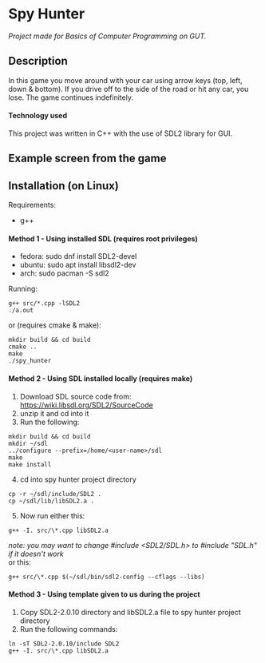 # Spy Hunter

_Project made for Basics of Computer Programming on GUT._

## Description

In this game you move around with your car using arrow keys (top, left, down & bottom). If you drive off to the side of the road or hit any car, you lose. The game continues indefinitely.

#### Technology used

This project was written in C++ with the use of SDL2 library for GUI.

## Example screen from the game

## Installation (on Linux)

Requirements:

- g++

#### Method 1 - Using installed SDL (requires root privileges)

- fedora: sudo dnf install SDL2-devel
- ubuntu: sudo apt install libsdl2-dev
- arch: sudo pacman -S sdl2

Running:

```
g++ src/*.cpp -lSDL2
./a.out
```

or (requires cmake & make):

```
mkdir build && cd build
cmake ..
make
./spy_hunter
```

#### Method 2 - Using SDL installed locally (requires make)

1. Download SDL source code from: https://wiki.libsdl.org/SDL2/SourceCode
1. unzip it and cd into it
1. Run the following:

```
mkdir build && cd build
mkdir ~/sdl
../configure --prefix=/home/<user-name>/sdl
make
make install
```

4. cd into spy hunter project directory

```
cp -r ~/sdl/include/SDL2 .
cp ~/sdl/lib/libSDL2.a .
```

5. Now run either this:

```
g++ -I. src/\*.cpp libSDL2.a
```

_note: you may want to change #include <SDL2/SDL.h> to #include "SDL.h" if it doesn't work_  
or this:

```
g++ src/\*.cpp $(~/sdl/bin/sdl2-config --cflags --libs)
```

#### Method 3 - Using template given to us during the project

1. Copy SDL2-2.0.10 directory and libSDL2.a file to spy hunter project directory
1. Run the following commands:

```
ln -sT SDL2-2.0.10/include SDL2
g++ -I. src/\*.cpp libSDL2.a
```
